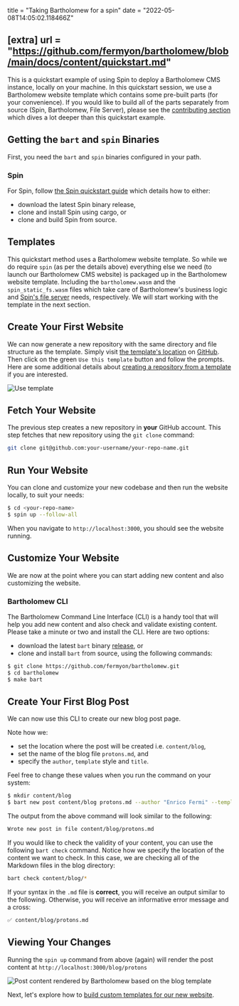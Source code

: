 title = "Taking Bartholomew for a spin"
date = "2022-05-08T14:05:02.118466Z"

[extra]
url = "https://github.com/fermyon/bartholomew/blob/main/docs/content/quickstart.md"
---

This is a quickstart example of using Spin to deploy a Bartholomew CMS instance, locally on your machine. In this quickstart session, we use a Bartholomew website template which contains some pre-built parts (for your convenience). If you would like to build all of the parts separately from source (Spin, Bartholomew, File Server), please see the [contributing section](https://bartholomew.fermyon.dev/contributing) which dives a lot deeper than this quickstart example.

## Getting the `bart` and `spin` Binaries

First, you need the `bart` and `spin` binaries configured in your path.

### Spin

For Spin, follow [the Spin quickstart guide](https://spin.fermyon.dev/quickstart) which details how to either:
- download the latest Spin binary release,
- clone and install Spin using cargo, or
- clone and build Spin from source.

## Templates

This quickstart method uses a Bartholomew website template. So while we do require `spin` (as per the details above) everything else we need (to launch our Bartholomew CMS website) is packaged up in the Bartholomew website template. Including the `bartholomew.wasm` and the `spin_static_fs.wasm` files which take care of Bartholomew's business logic and [Spin's file server](https://github.com/fermyon/spin-fileserver) needs, respectively. We will start working with the template in the next section.

## Create Your First Website

We can now generate a new repository with the same directory and file structure as the template. Simply visit [the template's location](https://github.com/fermyon/bartholomew-site-template) on [GitHub](https://github.com/fermyon/bartholomew-site-template). Then click on the green `Use this template` button and follow the prompts. Here are some additional details about [creating a repository from a template](https://docs.github.com/en/repositories/creating-and-managing-repositories/creating-a-repository-from-a-template) if you are interested.

![Use template](../static/image/docs/use-template.png)

## Fetch Your Website

The previous step creates a new repository in **your** GitHub account. This step fetches that new repository using the `git clone` command:

```bash
git clone git@github.com:your-username/your-repo-name.git
```

## Run Your Website

You can clone and customize your new codebase and then run the website locally, to suit your needs:

```bash
$ cd <your-repo-name>
$ spin up --follow-all
```

When you navigate to `http://localhost:3000`, you should see the website running.

## Customize Your Website

We are now at the point where you can start adding new content and also customizing the website. 

### Bartholomew CLI

The Bartholomew Command Line Interface (CLI) is a handy tool that will help you add new content and also check and validate existing content. Please take a minute or two and install the CLI. Here are two options:
- download the latest `bart` binary [release](https://github.com/fermyon/bartholomew/releases/), or
- clone and install `bart` from source, using the following commands:

```bash
$ git clone https://github.com/fermyon/bartholomew.git
$ cd bartholomew
$ make bart
```

## Create Your First Blog Post

We can now use this CLI to create our new blog post page.

Note how we:
- set the location where the post will be created i.e. `content/blog`,
- set the name of the blog file `protons.md`, and
- specify the `author`, `template` style and `title`.

Feel free to change these values when you run the command on your system:

```bash
$ mkdir content/blog
$ bart new post content/blog protons.md --author "Enrico Fermi" --template "blog" --title "On the Recombination of Neutrons and Protons"
```

The output from the above command will look similar to the following:

```bash
Wrote new post in file content/blog/protons.md
```

If you would like to check the validity of your content, you can use the following `bart check` command. Notice how we specify the location of the content we want to check. In this case, we are checking all of the Markdown files in the blog directory:

```bash
bart check content/blog/*
```

If your syntax in the `.md` file is **correct**, you will receive an output similar to the following. Otherwise, you will receive an informative error message and a cross:

```bash
✅ content/blog/protons.md
```

## Viewing Your Changes

Running the `spin up` command from above (again) will render the post content at `http://localhost:3000/blog/protons`

![Post content rendered by Bartholomew based on the blog template](../static/image/docs/bart-new-post.png)

Next, let's explore how to [build custom templates for our new website](./templates.md).